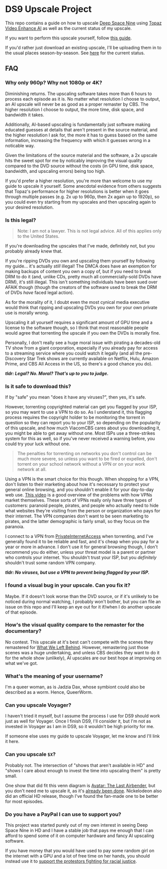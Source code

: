 # DS9 Upscale Project

This repo contains a guide on how to upscale [Deep Space Nine][] using
[Topaz Video Enhance AI][] as well as the current status of my upscale.

[Deep Space Nine]: https://en.wikipedia.org/wiki/Star_Trek:_Deep_Space_Nine
[Topaz Video Enhance AI]: https://topazlabs.com/video-enhance-ai/

If you want to perform this upscale yourself, follow [this guide][guide].

[guide]: https://github.com/QueerWorm/ds9-upscale/blob/master/guide.md

If you'd rather just download an existing upscale, I'll be uploading them in to
the usual places season-by-season. See [here][status] for the current status.

[status]: https://github.com/QueerWorm/ds9-upscale/blob/master/status.md

## FAQ

### Why only 960p? Why not 1080p or 4K?

Diminishing returns. The upscaling software takes more than 6 hours to process
each episode as it is. No matter what resolution I choose to output, an AI
upscale will never be as good as a proper remaster by CBS. The higher resolution
I choose to output, the more time, disk space, and bandwidth it takes.

Additionally, AI-based upscaling is fundamentally just software making
educated guesses at details that aren't present in the source material, and the
higher resolution I ask for, the more it has to guess based on the same
information, increasing the frequency with which it guesses wrong in a noticable
way.

Given the limitations of the source material and the software, a 2x upscale hits
the sweet spot for me by noticably improving the visual quality compared to the
DVD source without the costs (in GPU time, disk space, bandwidth, and upscaling
errors) being too high.

If you'd prefer a higher resolution, you're more than welcome to use my guide to
upscale it yourself. Some anecdotal evidence from others suggests that Topaz's
performance for higher resolutions is better when it goes through multiple
passes (e.g. 2x up to 960p, then 2x again up to 1920p), so you could even try
starting from my upscales and then upscaling again to your desired resolution.

### Is this legal?

> Note: I am not a lawyer. This is not legal advice. All of this applies only
> to the United States.

If you're downloading the upscales that I've made, definitely not, but you
probably already knew that.

If you're ripping DVDs you own and upscaling them yourself by following my
guide... it's actually *still* illegal! The DMCA does have an exemption for
making backups of content you own a copy of, but if you need to break DRM to do
it (and, unlike CDs, pretty much all commercially-sold DVDs have DRM), it's
still illegal. This isn't something individuals have been sued over AFAIK though
(though the creators of the software used to break the DRM of DVDs *have* faced
legal action).

As for the morality of it, I doubt even the most cynical media executive would
think that ripping and upscaling DVDs you own for your own private use is
morally wrong.

Upscaling it all yourself requires a significant amount of GPU time and a
license to the software though, so I think that most reasonable people would
agree that torrenting the upscale if you own the DVDs is morally fine.

Personally, I don't really see a huge moral issue with pirating a decades-old
TV show from a giant corporation, especially if you already pay for access to a
streaming service where you could watch it legally (and all the pre-Discovery
Star Trek shows are currently available on Netflix, Hulu, Amazon Prime, and
CBS All Access in the US, so there's a good chance you do).

***tldr: Legal? No. Moral? That's up to you to judge.***

### Is it safe to download this?

If by "safe" you mean "does it have any viruses?", then yes, it's safe.

However, torrenting copyrighted material can get you flagged by your ISP, so you
may want to use a VPN to do so. As I understand it, this flagging process
requires the copyright holder to be monitoring the torrent in question so they
can report you to your ISP, so depending on the popularity of this upscale, and
how much ViacomCBS cares about you downloading it, you might be able to get away
without one. Most ISPs use a three-strikes system for this as well, so if you've
never received a warning before, you could try your luck without one.

> The penalties for torrenting on networks you don't control can be much more
> severe, so unless you want to be fired or expelled, don't torrent on your
> school network without a VPN or on your work network at all.

Using a VPN is the smart choice for this though. When shopping for a VPN, don't
listen to their marketing about how it's necessary to protect your general
online browsing, and you shouldn't enable it for your day-to-day web use.
[This video][video] is a good overview of the problems with how VPNs market
themselves. These sorts of VPNs really only have three types of customers:
paranoid people, pirates, and people who actually need to hide what websites
they're visiting from the person or organization who pays for their internet.
The VPN companies don't want to be seen marketing to pirates, and the latter
demographic is fairly small, so they focus on the paranoia.

[video]: https://www.youtube.com/watch?v=WVDQEoe6ZWY

I connect to a VPN from [PrivateInternetAccess][] when torrenting, and I've
generally found it to be reliable and fast, and it's cheap when you pay for a
year or more in advance. I don't use it for general browsing though, I don't
recommend you do either, unless your threat model is a parent or partner who
controls your internet. You shouldn't trust your ISP, but you *definitely*
shouldn't trust some random VPN company.

[PrivateInternetAccess]: https://www.privateinternetaccess.com/

***tldr: No viruses, but use a VPN to prevent being flagged by your ISP.***

### I found a visual bug in your upscale. Can you fix it?

Maybe. If it doesn't look worse than the DVD source, or if it's unlikely to be
noticed during normal watching, I probably won't bother, but you can file an
issue on this repo and I'll keep an eye out for it if/when I do another upscale
of that episode.

### How's the visual quality compare to the remaster for the documentary?

No contest. This upscale at it's best can't compete with the scenes they
remastered for [What We Left Behind][doc]. However, remastering just those
scenes was a huge undertaking, and unless CBS decides they want to do it for the
whole show (unlikely), AI upscales are our best hope at improving on what we've
got.

[doc]: https://en.wikipedia.org/Star_Trek:_Deep_Space_Nine#Documentary_What_We_Left_Behind

### What's the meaning of your username?

I'm a queer woman, as is Jadzia Dax, whose symbiont could also be described as
a worm. Hence, QueerWorm.

### Can you upscale Voyager?

I haven't tried it myself, but I assume the process I use for DS9 should work
just as well for Voyager. Once I finish DS9, I'll consider it, but I'm not as
invested in Voyager as I am in DS9, so it wouldn't be high priority for me.

If someone else uses my guide to upscale Voyager, let me know and I'll link it
here.

### Can you upscale `$X`?

Probably not. The intersection of "shows that aren't available in HD" and
"shows I care about enough to invest the time into upscaling them" is pretty
small.

One show that did fit this venn diagram is [Avatar: The Last Airbender][], but
you don't need me to upscale it, as it's [already been done][]. Nickelodeon also
did an official HD release, though I've found the fan-made one to be better for
most episodes.

[Avatar: The Last Airbender]: https://en.wikipedia.org/Avatar:_The_Last_Airbender
[already been done]: https://www.reddit.com/r/RemasteringATLA/comments/5hr9w2/atla_remastered_in_1080p/

### Do you have a PayPal I can use to support you?

This project was started purely out of my own interest in seeing Deep Space Nine
in HD and I have a stable job that pays me enough that I can afford to spend
some of it on computer hardware and fancy AI upscaling software.

If you have money that you would have used to pay some random girl on the
internet with a GPU and a lot of free time on her hands, you should instead use
it to [support the protestors fighting for racial justice][donate].

[donate]: https://bailfunds.github.io/
